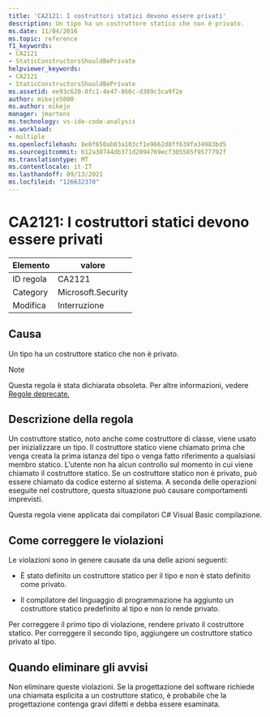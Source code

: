 ```yaml
---
title: 'CA2121: I costruttori statici devono essere privati'
description: Un tipo ha un costruttore statico che non è privato.
ms.date: 11/04/2016
ms.topic: reference
f1_keywords:
- CA2121
- StaticConstructorsShouldBePrivate
helpviewer_keywords:
- CA2121
- StaticConstructorsShouldBePrivate
ms.assetid: ee93c620-8fc1-4e47-866c-d389c3ca9f2e
author: mikejo5000
ms.author: mikejo
manager: jmartens
ms.technology: vs-ide-code-analysis
ms.workload:
- multiple
ms.openlocfilehash: 8e0f650ab03a103cf1e9662d8ff639fa34983bd5
ms.sourcegitcommit: b12a38744db371d2894769ecf305585f9577792f
ms.translationtype: MT
ms.contentlocale: it-IT
ms.lasthandoff: 09/13/2021
ms.locfileid: "126632370"
---
```

# <a name="ca2121-static-constructors-should-be-private"></a>CA2121: I costruttori statici devono essere privati

|Elemento|valore|
|-|-|
|ID regola|CA2121|
|Category|Microsoft.Security|
|Modifica|Interruzione|

## <a name="cause"></a>Causa
Un tipo ha un costruttore statico che non è privato.

> [!NOTE]
> Questa regola è stata dichiarata obsoleta. Per altre informazioni, vedere [Regole deprecate.](fxcop-unported-deprecated-rules.md)

## <a name="rule-description"></a>Descrizione della regola

Un costruttore statico, noto anche come costruttore di classe, viene usato per inizializzare un tipo. Il costruttore statico viene chiamato prima che venga creata la prima istanza del tipo o venga fatto riferimento a qualsiasi membro statico. L'utente non ha alcun controllo sul momento in cui viene chiamato il costruttore statico. Se un costruttore statico non è privato, può essere chiamato da codice esterno al sistema. A seconda delle operazioni eseguite nel costruttore, questa situazione può causare comportamenti imprevisti.

Questa regola viene applicata dai compilatori C# Visual Basic compilazione.

## <a name="how-to-fix-violations"></a>Come correggere le violazioni

Le violazioni sono in genere causate da una delle azioni seguenti:

- È stato definito un costruttore statico per il tipo e non è stato definito come privato.

- Il compilatore del linguaggio di programmazione ha aggiunto un costruttore statico predefinito al tipo e non lo rende privato.

Per correggere il primo tipo di violazione, rendere privato il costruttore statico. Per correggere il secondo tipo, aggiungere un costruttore statico privato al tipo.

## <a name="when-to-suppress-warnings"></a>Quando eliminare gli avvisi

Non eliminare queste violazioni. Se la progettazione del software richiede una chiamata esplicita a un costruttore statico, è probabile che la progettazione contenga gravi difetti e debba essere esaminata.
